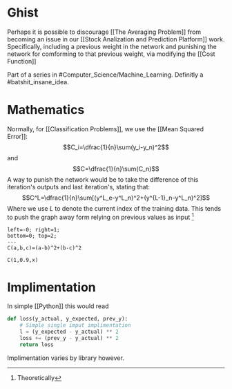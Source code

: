 # Ghist
Perhaps it is possible to discourage [[The Averaging Problem]] from becoming an issue in our [[Stock Analization and Prediction Platform]] work. Specifically, including a previous weight in the network and punishing the network for comforming to that previous weight, via modifying the [[Cost Function]]

Part of a series in #Computer_Science/Machine_Learning. Definitly a #batshit_insane_idea.

# Mathematics
Normally, for [[Classification Problems]], we use the [[Mean Squared Error]]:$$C_i=\dfrac{1}{n}\sum(y_i-y_n)^2$$and $$C=\dfrac{1}{n}\sum(C_n)$$A way to punish the network would be to take the difference of this iteration's outputs and last iteration's, stating that:$$C^L=\dfrac{1}{n}\sum[(y^L_e-y^L_n)^2+(y^{L-1}_n-y^L_n)^2]$$Where we use $L$ to denote the current index of the training data. This tends to push the graph away form relying on previous values as input [^1]

```desmos-graph
left=-0; right=1;
bottom=0; top=2;
---
C(a,b,c)=(a-b)^2+(b-c)^2

C(1,0.9,x)
```

# Implimentation
In simple [[Python]] this would read
```python
def loss(y_actual, y_expected, prev_y):
	# Simple single imput implimentation
	l = (y_expected - y_actual) ** 2
	loss += (prev_y - y_actual) ** 2
	return loss
```
Implimentation varies by library however.

[^1]: Theoretically